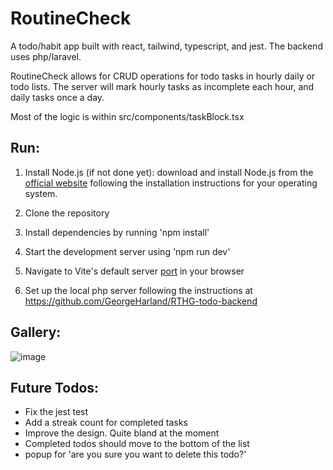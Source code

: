 # RoutineCheck

A todo/habit app built with react, tailwind, typescript, and jest. The backend uses php/laravel.

RoutineCheck allows for CRUD operations for todo tasks in hourly daily or todo lists. The server will mark hourly tasks as incomplete each hour, and daily tasks once a day.

Most of the logic is within src/components/taskBlock.tsx

## Run:

1. Install Node.js (if not done yet): download and install Node.js from the [official website](https://nodejs.org) following the installation instructions for your operating system.

2. Clone the repository

3. Install dependencies by running 'npm install'

4. Start the development server using 'npm run dev'

5. Navigate to Vite's default server [port](http://localhost:5173) in your browser

6. Set up the local php server following the instructions at https://github.com/GeorgeHarland/RTHG-todo-backend

## Gallery:

![image](https://github.com/GeorgeHarland/RTHG-todo-frontend/assets/37070520/4fb860e3-d7b4-4fba-8c13-962c56c8d348)

## Future Todos:

- Fix the jest test
- Add a streak count for completed tasks
- Improve the design. Quite bland at the moment
- Completed todos should move to the bottom of the list
- popup for 'are you sure you want to delete this todo?'
